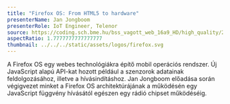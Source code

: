 ```yaml
---
title: "Firefox OS: From HTML5 to hardware"
presenterName: Jan Jongboom
presenterRole: IoT Engineer, Telenor
source: https://coding.sch.bme.hu/bss_vagott_web_16a9_HD/high_quality/20140415_simonyikonf2014_ib28_03_hq_HD.mp4
aspectRatio: 1.7777777777777777
thumbnail: ../../../static/assets/logos/firefox.svg
---
```


A Firefox OS egy webes technológiákra építő mobil operációs rendszer. Új JavaScript alapú API-kat hozott például a szenzorok adatainak feldolgozásához, illetve a hívásindításhoz. Jan Jongboom előadása során végigvezet minket a Firefox OS architektúrájának a működésén egy JavaScript függvény hívásától egészen egy rádió chipset működéséig.
